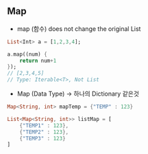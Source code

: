 ## Map ##

- map (함수) does not change the original List
```Dart
List<Int> a = [1,2,3,4];

a.map((num) {
	return num+1
});
// [2,3,4,5] 
// Type: Iterable<T>, Not List
```
- Map (Data Type) -> 하나의 Dictionary 같은것
```Dart
Map<String, int> mapTemp = {"TEMP" : 123}

List<Map<String, int>> listMap = [
	{"TEMP1" : 123},
	{"TEMP2" : 123},
	{"TEMP3" : 123}
]
```